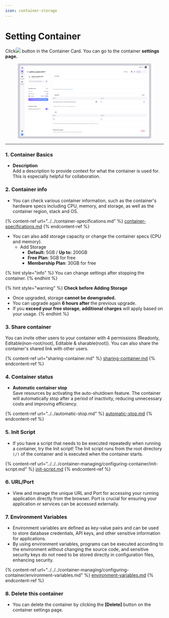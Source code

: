 ```yaml
---
icon: container-storage
---
```


# Setting Container

Click![](<../../../../../.gitbook/assets/스크린샷 2025-02-24 오후 1.32.16.png>) button in the Container Card. You can go to the container **settings page.**

<figure><img src="../../../../../.gitbook/assets/Setting.png" alt=""><figcaption></figcaption></figure>

***

### **1. Container Basics**

* **Description**\
  Add a description to provide context for what the container is used for. This is especially helpful for collaboration.

### &#x32;**. Container info**

* You can check various container information, such as the container's hardware specs including CPU, memory, and storage, as well as the container region, stack and OS.

{% content-ref url="../../container-specifications.md" %}
[container-specifications.md](../../container-specifications.md)
{% endcontent-ref %}

* You can also add storage capacity or change the container specs (CPU and memory).
  * Add Storage
    * **Default:** 5GB / **Up to:** 200GB
    * **Free Plan**: 5GB for free
    * **Membership Plan**: 30GB for free

{% hint style="info" %}
You can change settings after stopping the container.
{% endhint %}

{% hint style="warning" %}
**Check before Adding Storage**

* Once upgraded, storage **cannot be downgraded.**
* You can upgrade again **6 hours after** the previous upgrade.
* If you **exceed your free storage**, **additional charges** will apply based on your usage.
{% endhint %}

### 3. Share container

You can invite other users to your container with 4 permissions (Readonly, Editable(non-root/root), Editable & sharable(root)). You can also share the container's shared link with other users.

{% content-ref url="sharing-container.md" %}
[sharing-container.md](sharing-container.md)
{% endcontent-ref %}

### **4. Container status**

* **Automatic container stop**\
  Save resources by activating the auto-shutdown feature. The container will automatically stop after a period of inactivity, reducing unnecessary costs and improving efficiency.

{% content-ref url="../../automatic-stop.md" %}
[automatic-stop.md](../../automatic-stop.md)
{% endcontent-ref %}

### **5. Init Script**

* If you have a script that needs to be executed repeatedly when running a container, try the Init script! The Init script runs from the root directory `(/)` of the container and is executed when the container starts.

{% content-ref url="../../../container-managing/configuring-container/init-script.md" %}
[init-script.md](../../../container-managing/configuring-container/init-script.md)
{% endcontent-ref %}

### **6. URL/Port**

* View and manage the unique URL and Port for accessing your running application directly from the browser. Port is crucial for ensuring your application or services can be accessed externally.

### **7. Environment Variables**

* Environment variables are defined as key-value pairs and can be used to store database credentials, API keys, and other sensitive information for applications.&#x20;
* By using environment variables, programs can be executed according to the environment without changing the source code, and sensitive security keys do not need to be stored directly in configuration files, enhancing security.

{% content-ref url="../../../container-managing/configuring-container/environment-variables.md" %}
[environment-variables.md](../../../container-managing/configuring-container/environment-variables.md)
{% endcontent-ref %}

### **8. Delete this container**

* You can delete the container by clicking the **\[Delete]** button on the container settings page.

